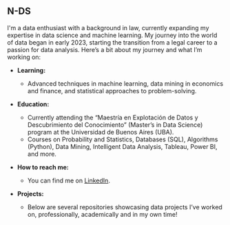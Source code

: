 ## N-DS

I'm a data enthusiast with a background in law, currently expanding my expertise in data science and machine learning. My journey into the world of data began in early 2023, starting the transition from a legal career to a passion for data analysis. Here’s a bit about my journey and what I’m working on:

- **Learning:** 
  - Advanced techniques in machine learning, data mining in economics and finance, and statistical approaches to problem-solving.
  
- **Education:**
  - Currently attending the “Maestría en Explotación de Datos y Descubrimiento del Conocimiento” (Master’s in Data Science) program at the Universidad de Buenos Aires (UBA).
  - Courses on Probability and Statistics, Databases (SQL), Algorithms (Python), Data Mining, Intelligent Data Analysis, Tableau, Power BI, and more.

- **How to reach me:** 
  - You can find me on [LinkedIn](https://www.linkedin.com/in/nahuel-alba-8556a5323/).
  
- **Projects:** 
  - Below are several repositories showcasing data projects I’ve worked on, professionally, academically and in my own time! 
